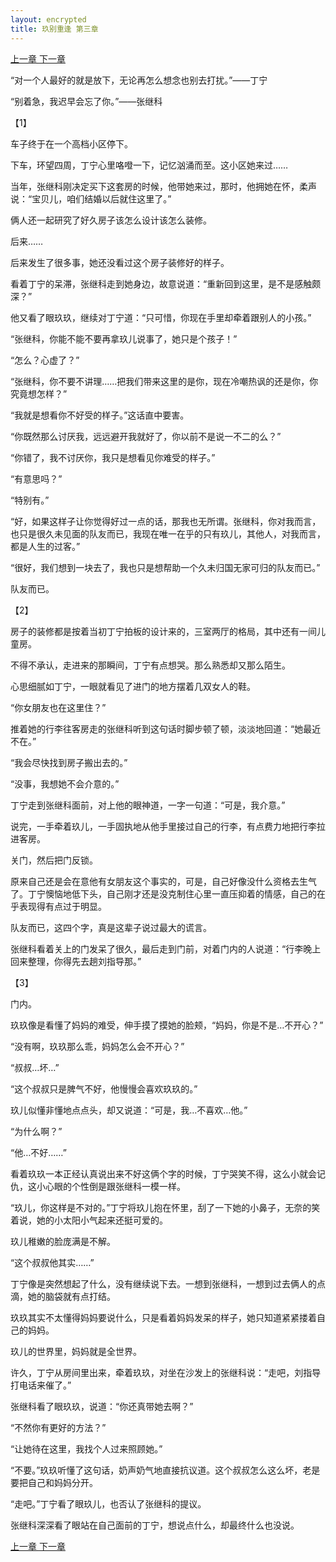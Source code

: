 ```yaml
---
layout: encrypted
title: 玖别重逢 第三章
---
```


<a href="https://praguednew.github.io/jiubiechongfeng-two/"> 上一章 </a>
<a href="https://praguednew.github.io/jiubiechongfeng-four/"> 下一章 </a>

“对一个人最好的就是放下，无论再怎么想念也别去打扰。”——丁宁

“别着急，我迟早会忘了你。”——张继科

【1】

车子终于在一个高档小区停下。

下车，环望四周，丁宁心里咯噔一下，记忆汹涌而至。这小区她来过……

当年，张继科刚决定买下这套房的时候，他带她来过，那时，他拥她在怀，柔声说：“宝贝儿，咱们结婚以后就住这里了。”

俩人还一起研究了好久房子该怎么设计该怎么装修。

后来……

后来发生了很多事，她还没看过这个房子装修好的样子。

看着丁宁的呆滞，张继科走到她身边，故意说道：“重新回到这里，是不是感触颇深？”

他又看了眼玖玖，继续对丁宁道：“只可惜，你现在手里却牵着跟别人的小孩。”

“张继科，你能不能不要再拿玖儿说事了，她只是个孩子！”

“怎么？心虚了？”

“张继科，你不要不讲理……把我们带来这里的是你，现在冷嘲热讽的还是你，你究竟想怎样？”

“我就是想看你不好受的样子。”这话直中要害。

“你既然那么讨厌我，远远避开我就好了，你以前不是说一不二的么？”

“你错了，我不讨厌你，我只是想看见你难受的样子。”

“有意思吗？”

“特别有。”

“好，如果这样子让你觉得好过一点的话，那我也无所谓。张继科，你对我而言，也只是很久未见面的队友而已，我现在唯一在乎的只有玖儿，其他人，对我而言，都是人生的过客。”

“很好，我们想到一块去了，我也只是想帮助一个久未归国无家可归的队友而已。”

队友而已。

【2】

房子的装修都是按着当初丁宁拍板的设计来的，三室两厅的格局，其中还有一间儿童房。

不得不承认，走进来的那瞬间，丁宁有点想哭。那么熟悉却又那么陌生。

心思细腻如丁宁，一眼就看见了进门的地方摆着几双女人的鞋。

“你女朋友也在这里住？”

推着她的行李往客房走的张继科听到这句话时脚步顿了顿，淡淡地回道：“她最近不在。”

“我会尽快找到房子搬出去的。”

“没事，我想她不会介意的。”

丁宁走到张继科面前，对上他的眼神道，一字一句道：“可是，我介意。”

说完，一手牵着玖儿，一手固执地从他手里接过自己的行李，有点费力地把行李拉进客房。

关门，然后把门反锁。

原来自己还是会在意他有女朋友这个事实的，可是，自己好像没什么资格去生气了。丁宁懊恼地低下头，自己刚才还是没克制住心里一直压抑着的情感，自己的在乎表现得有点过于明显。

队友而已，这四个字，真是这辈子说过最大的谎言。

张继科看着关上的门发呆了很久，最后走到门前，对着门内的人说道：“行李晚上回来整理，你得先去趟刘指导那。”

【3】

门内。

玖玖像是看懂了妈妈的难受，伸手摸了摸她的脸颊，“妈妈，你是不是…不开心？”

“没有啊，玖玖那么乖，妈妈怎么会不开心？”

“叔叔…坏…”

“这个叔叔只是脾气不好，他慢慢会喜欢玖玖的。”

玖儿似懂非懂地点点头，却又说道：“可是，我…不喜欢…他。”

“为什么啊？”

“他…不好……”

看着玖玖一本正经认真说出来不好这俩个字的时候，丁宁哭笑不得，这么小就会记仇，这小心眼的个性倒是跟张继科一模一样。

“玖儿，你这样是不对的。”丁宁将玖儿抱在怀里，刮了一下她的小鼻子，无奈的笑着说，她的小太阳小气起来还挺可爱的。

玖儿稚嫩的脸庞满是不解。

“这个叔叔他其实……”

丁宁像是突然想起了什么，没有继续说下去。一想到张继科，一想到过去俩人的点滴，她的脑袋就有点打结。

玖玖其实不太懂得妈妈要说什么，只是看着妈妈发呆的样子，她只知道紧紧搂着自己的妈妈。

玖儿的世界里，妈妈就是全世界。

许久，丁宁从房间里出来，牵着玖玖，对坐在沙发上的张继科说：“走吧，刘指导打电话来催了。”

张继科看了眼玖玖，说道：“你还真带她去啊？”

“不然你有更好的方法？”

“让她待在这里，我找个人过来照顾她。”

“不要。”玖玖听懂了这句话，奶声奶气地直接抗议道。这个叔叔怎么这么坏，老是要把自己和妈妈分开。

“走吧。”丁宁看了眼玖儿，也否认了张继科的提议。

张继科深深看了眼站在自己面前的丁宁，想说点什么，却最终什么也没说。




<a href="https://praguednew.github.io/jiubiechongfeng-two/"> 上一章 </a>
<a href="https://praguednew.github.io/jiubiechongfeng-four/"> 下一章 </a>



